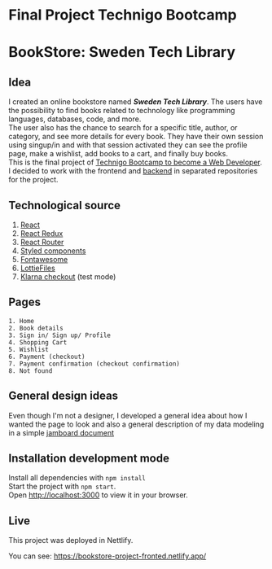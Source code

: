 # Final Project Technigo Bootcamp
# BookStore: Sweden Tech Library


## Idea  
I created an online bookstore named ***Sweden Tech Library***. The users have the possibility to find books related to technology like programming languages, databases, code, and more.   
The user also has the chance to search for a specific title, author, or category, and see more details for every book. They have their own session using singup/in and with that session activated they can see the profile page, make a wishlist, add books to a cart, and finally buy books.  
This is the final project of [Technigo Bootcamp to become a Web Developer](https://www.technigo.io/program). 
I decided to work with the frontend and [backend](https://github.com/PriscilaAlfaro/bookstore-backend) in separated repositories for the project.

## Technological source

1. [React](https://es.reactjs.org/)
2. [React Redux](https://react-redux.js.org/) 
3. [React Router](https://reactrouter.com/) 
4. [Styled components](https://styled-components.com/)
5. [Fontawesome](https://fontawesome.com/start)
6. [LottieFiles](https://lottiefiles.com/getting-started)
7. [Klarna checkout](https://www.klarna.com/se/foretag/produkter/checkout/) (test mode)


## Pages

```
1. Home
2. Book details 
3. Sign in/ Sign up/ Profile
4. Shopping Cart 
5. Wishlist 
6. Payment (checkout)
7. Payment confirmation (checkout confirmation)
8. Not found
```

## General design ideas
Even though I'm not a designer, I developed a general idea about how I wanted the page to look and also a general description of my data modeling  in a simple [jamboard document](https://jamboard.google.com/d/1P-4nCIT4J0eBcKg9AAa4y0nALJxTdqozpYkcxH2C2EM/viewer?f=5)

## Installation development mode

Install all dependencies with `npm install`  
Start the project with `npm start`.  
Open [http://localhost:3000](http://localhost:3000) to view it in your browser.

## Live
This project was deployed in Nettlify.

You can see:  https://bookstore-project-fronted.netlify.app/